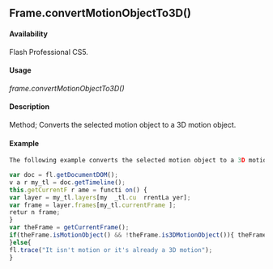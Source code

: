 ## Frame.convertMotionObjectTo3D()

#### Availability

Flash Professional CS5.

#### Usage

*frame.convertMotionObjectTo3D()*

#### Description

Method; Converts the selected motion object to a 3D motion object.

#### Example

```javascript
The following example converts the selected motion object to a 3D motion object:

var doc = fl.getDocumentDOM();
v a r my_tl = doc.getTimeline(); 
this.getCurrentF r ame = functi on() {
var layer = my_tl.layers[my  _tl.cu  rrentLa yer]; 
var frame = layer.frames[my_tl.currentFrame ]; 
retur n frame;
}
var theFrame = getCurrentFrame();
if(theFrame.isMotionObject() && !theFrame.is3DMotionObject()){ theFrame.convertMotionObjectTo3D();
}else{
fl.trace("It isn't motion or it's already a 3D motion");
}

```